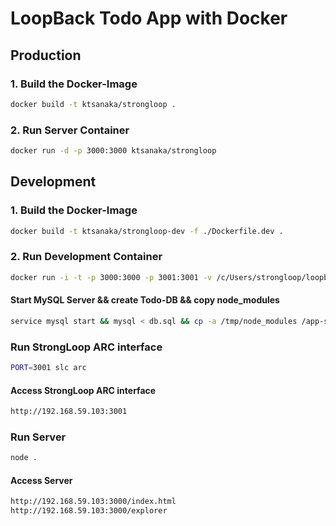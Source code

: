 # LoopBack Todo App with Docker

## Production

### 1. Build the Docker-Image
```sh
docker build -t ktsanaka/strongloop .
```

### 2. Run Server Container
```sh
docker run -d -p 3000:3000 ktsanaka/strongloop
```

## Development

### 1. Build the Docker-Image
```sh
docker build -t ktsanaka/strongloop-dev -f ./Dockerfile.dev .
```

### 2. Run Development Container
```sh
docker run -i -t -p 3000:3000 -p 3001:3001 -v /c/Users/strongloop/loopback-todo-app:/app-server ktsanaka/strongloop-dev
```

#### Start MySQL Server && create Todo-DB && copy node_modules
```sh
service mysql start && mysql < db.sql && cp -a /tmp/node_modules /app-server
```

### Run StrongLoop ARC interface
```sh
PORT=3001 slc arc
```
#### Access StrongLoop ARC interface
```sh
http://192.168.59.103:3001
```

### Run Server
```sh
node .
```
#### Access Server
```sh
http://192.168.59.103:3000/index.html
http://192.168.59.103:3000/explorer
```